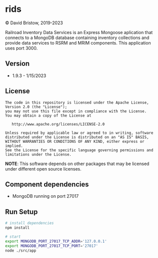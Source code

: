# rids
&copy; David Bristow, 2019-2023

Railroad Inventory Data Services is an Express Mongoose aplication that connects to a MongoDB database containing inventory collections and provide data services to RSRM and MRIM components. This application uses port 3000.

## Version
* 1.9.3 - 1/15/2023

## License

    The code in this repository is licensed under the Apache License, Version 2.0 (the "License");
    you may not use this file except in compliance with the License.
    You may obtain a copy of the License at

       http://www.apache.org/licenses/LICENSE-2.0

    Unless required by applicable law or agreed to in writing, software
    distributed under the License is distributed on an "AS IS" BASIS,
    WITHOUT WARRANTIES OR CONDITIONS OF ANY KIND, either express or implied.
    See the License for the specific language governing permissions and
    limitations under the License.

**NOTE**: This software depends on other packages that may be licensed under different open source licenses.

## Component dependencies
* MongoDB running on port 27017


## Run Setup

``` bash
# install dependencies
npm install

# start
export MONGODB_PORT_27017_TCP_ADDR='127.0.0.1'
export MONGODB_PORT_27017_TCP_PORT='27017'
node ./src/app
```
